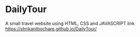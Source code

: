 # DailyTour
A small travel  website using HTML, CSS and JAVASCRIPT
link https://shrikantbochare.github.io/DailyTour/
